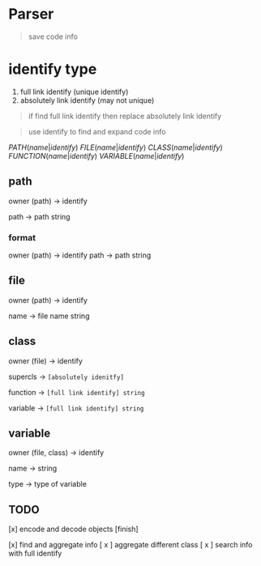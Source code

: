 # Parser

> save code info

# identify type

1. full link identify (unique identify)
2. absolutely link identify (may not unique)

> if find full link identify then replace absolutely link identify

> use identify to find and expand code info

$PATH(name|identify)$
$FILE(name|identify)$
$CLASS(name|identify)$
$FUNCTION(name|identify)$
$VARIABLE(name|identify)$


## path

owner (path) -> identify

path  -> path string

### format

owner (path)  -> identify 
path 		  -> path string



## file

owner (path) -> identify

name 		 -> file name string



## class

owner (file) -> identify

supercls -> `[absolutely idenitfy]`

function -> `[full link identify] string` 

variable -> `[full link identify] string`

## variable

owner (file, class) -> identify

name  -> string 

type -> type of variable




## TODO

 [x] encode and decode objects [finish]

 [x] find and aggregate info 
    [ x ] aggregate different class
    [ x ] search info with full identify